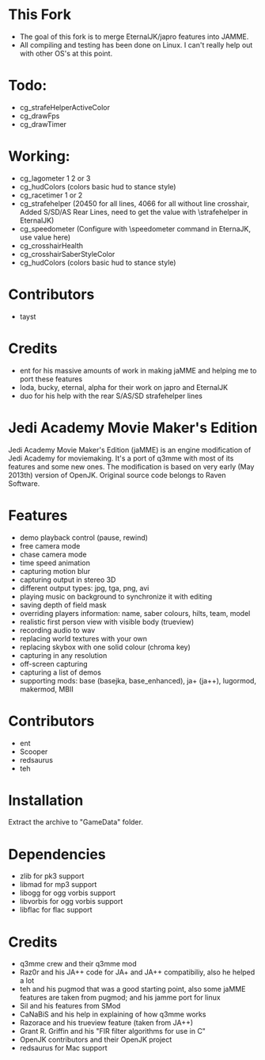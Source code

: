 # This Fork #
- The goal of this fork is to merge EternalJK/japro features into JAMME.
- All compiling and testing has been done on Linux. I can't really help out with other OS's at this point.

# Todo: #
- cg_strafeHelperActiveColor 
- cg_drawFps
- cg_drawTimer

# Working: # 
- cg_lagometer 1 2 or 3
- cg_hudColors (colors basic hud to stance style)
- cg_racetimer 1 or 2 
- cg_strafehelper (20450 for all lines, 4066 for all without line crosshair, Added S/SD/AS Rear Lines, need to get the value with \strafehelper in EternalJK)
- cg_speedometer (Configure with \speedometer command in EternaJK, use value here)
- cg_crosshairHealth
- cg_crosshairSaberStyleColor
- cg_hudColors (colors basic hud to stance style)

# Contributors #
- tayst

# Credits # 
- ent for his massive amounts of work in making jaMME and helping me to port these features
- loda, bucky, eternal, alpha for their work on japro and EternalJK
- duo for his help with the rear S/AS/SD strafehelper lines

Jedi Academy Movie Maker's Edition
==================================

Jedi Academy Movie Maker's Edition (jaMME) is an engine modification of Jedi Academy for moviemaking. It's a port of q3mme with most of its features and some new ones. The modification is based on very early (May 2013th) version of OpenJK. Original source code belongs to Raven Software.

# Features #
* demo playback control (pause, rewind)
* free camera mode
* chase camera mode
* time speed animation
* capturing motion blur
* capturing output in stereo 3D
* different output types: jpg, tga, png, avi
* playing music on background to synchronize it with editing
* saving depth of field mask
* overriding players information: name, saber colours, hilts, team, model
* realistic first person view with visible body (trueview)
* recording audio to wav
* replacing world textures with your own
* replacing skybox with one solid colour (chroma key)
* capturing in any resolution
* off-screen capturing
* capturing a list of demos
* supporting mods: base (basejka, base_enhanced), ja+ (ja++), lugormod, makermod, MBII

# Contributors #
* ent
* Scooper
* redsaurus
* teh

# Installation #
Extract the archive to "GameData" folder.

# Dependencies #
* zlib for pk3 support
* libmad for mp3 support
* libogg for ogg vorbis support
* libvorbis for ogg vorbis support
* libflac for flac support

# Credits #
* q3mme crew and their q3mme mod
* Raz0r and his JA++ code for JA+ and JA++ compatibiliy, also he helped a lot
* teh and his pugmod that was a good starting point, also some jaMME features are taken from pugmod; and his jamme port for linux
* Sil and his features from SMod
* CaNaBiS and his help in explaining of how q3mme works
* Razorace and his trueview feature (taken from JA++)
* Grant R. Griffin and his "FIR filter algorithms for use in C"
* OpenJK contributors and their OpenJK project
* redsaurus for Mac support

